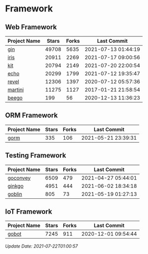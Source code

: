 # Framework

## Web Framework
| Project Name | Stars | Forks | Last Commit |
| ------------ | ----- | ----- | ----------- |
| [gin](https://github.com/gin-gonic/gin) | 49708 | 5635 | 2021-07-13 01:44:19 |
| [iris](https://github.com/kataras/iris) | 20911 | 2269 | 2021-07-17 09:00:56 |
| [kit](https://github.com/go-kit/kit) | 20794 | 2149 | 2021-07-20 22:00:54 |
| [echo](https://github.com/labstack/echo) | 20299 | 1799 | 2021-07-12 19:35:47 |
| [revel](https://github.com/revel/revel) | 12306 | 1397 | 2020-07-12 05:57:36 |
| [martini](https://github.com/go-martini/martini) | 11275 | 1127 | 2017-01-21 21:58:54 |
| [beego](https://github.com/astaxie/beego) | 199 | 56 | 2020-12-13 11:36:23 |

## ORM Framework
| Project Name | Stars | Forks | Last Commit |
| ------------ | ----- | ----- | ----------- |
| [gorm](https://github.com/jinzhu/gorm) | 335 | 106 | 2021-05-21 23:39:31 |

## Testing Framework
| Project Name | Stars | Forks | Last Commit |
| ------------ | ----- | ----- | ----------- |
| [goconvey](https://github.com/smartystreets/goconvey) | 6509 | 479 | 2021-04-27 05:44:01 |
| [ginkgo](https://github.com/onsi/ginkgo) | 4951 | 444 | 2021-06-02 18:34:18 |
| [goblin](https://github.com/franela/goblin) | 805 | 73 | 2021-05-19 01:27:13 |

## IoT Framework
| Project Name | Stars | Forks | Last Commit |
| ------------ | ----- | ----- | ----------- |
| [gobot](https://github.com/hybridgroup/gobot) | 7245 | 911 | 2020-12-01 09:54:44 |

*Update Date: 2021-07-22T01:00:57*
